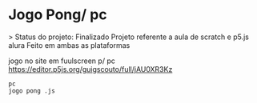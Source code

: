 <h1>Jogo Pong/ pc</h1>
> Status do projeto: Finalizado
 Projeto referente a aula de scratch e p5.js alura
 Feito em ambas as plataformas

jogo no site em fuulscreen p/ pc
https://editor.p5js.org/guigscouto/full/jAU0XR3Kz

```
pc
jogo pong .js
```

